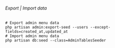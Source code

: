 ###### Export | Import data
```
# Export admin menu data
php artisan admin:export-seed --users --except-fields=created_at,updated_at
# Import admin menu data
php artisan db:seed --class=AdminTablesSeeder
```
